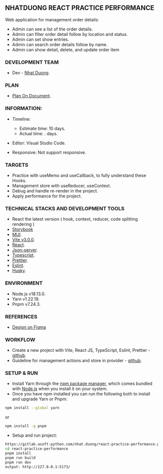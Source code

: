 ## NHATDUONG REACT PRACTICE PERFORMANCE

Web application for management order details:

- Admin can see a list of the order details.
- Admin can filter order detail follow by location and status.
- Admin can set show entries.
- Admin can search order details follow by name.
- Admin can show detail, delete, and update order item

### DEVELOPMENT TEAM

- Dev - [Nhat Duong](nhat.duong@asnet.com.vn).

### PLAN

- [Plan On Document](https://docs.google.com/document/d/18J_6qGJYc7gZDxXwAenU06EDve_uNOzvmSh3cGJRH2U/edit#).

### INFORMATION:

- Timeline:

  - Estimate time: 10 days.
  - Actual time: . days.

- Editor: Visual Studio Code.
- Responsive: Not support responsive.

### TARGETS

- Practice with useMemo and useCallback, to fully understand these Hooks.
- Management store with useReducer, useContext.
- Debug and handle re-render in the project.
- Apply performance for the project.

### TECHNICAL STACKS AND DEVELOPMENT TOOLS

- React the latest version ( hook, context, reducer, code splitting rendering )
- [Storybook](https://storybook.js.org/)
- [MUI](https://mui.com/).
- [Vite v3.0.0](https://vitejs.dev/guide/#scaffolding-your-first-vite-project).
- [React](https://reactjs.org/docs/introducing-jsx.html).
- [Json-server](https://www.npmjs.com/package/json-server).
- [Typescript](https://www.typescriptlang.org/docs/handbook/react.html).
- [Prettier](https://prettier.io/).
- [Eslint](https://eslint.org/).
- [Husky](https://typicode.github.io/husky/#/).

### ENVIRONMENT

- Node.js v18.13.0.
- Yarn v1.22.19.
- Pnpm v7.24.3.

### REFERENCES

- [Design on Figma](https://www.figma.com/file/Jb6LgcSuZqxcayLq3L4LRq/react-practice?node-id=0%3A1&t=EmL10SFvGVtX968k-0)

### WORKFLOW

- Create a new project with Vite, React JS, TypeScript, Eslint, Prettier - [github](https://github.com/igdev116/vite-react-ts-eslint-prettier).
- Guideline for management actions and store in provider - [github](https://gist.github.com/ducpham-agilityio/a8a660c65e2e543e07a353151bdf359c).

### SETUP & RUN

- Install Yarn through the [npm package manager](https://www.npmjs.com/), which comes bundled with [Node.js](https://nodejs.org/en/) when you install it on your system.
- Once you have npm installed you can run the following both to install and upgrade Yarn or Pnpm:

```bash
npm install --global yarn
```

or

```bash
npm install -g pnpm
```

- Setup and run project:

```bash
https://gitlab.asoft-python.com/nhat.duong/react-practice-performance.git
cd react-practice-performance
pnpm install
pnpm run build
pnpm run dev
output: http://127.0.0.1:5173/
```
